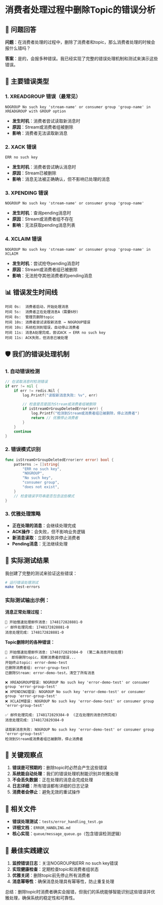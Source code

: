 # 消费者处理过程中删除Topic的错误分析

## 🎯 问题回答

**问题**：在消费者处理的过程中，删除了消费者和topic，那么消费者处理的时候会报什么错吗？

**答案**：是的，会报多种错误。我已经实现了完整的错误处理机制和测试来演示这些错误。

## 🚨 主要错误类型

### 1. XREADGROUP 错误（最常见）
```
NOGROUP No such key 'stream-name' or consumer group 'group-name' in XREADGROUP with GROUP option
```
- **发生时机**：消费者尝试读取新消息时
- **原因**：Stream或消费者组被删除
- **影响**：消费者无法读取新消息

### 2. XACK 错误
```
ERR no such key
```
- **发生时机**：消费者尝试确认消息时
- **原因**：Stream已被删除
- **影响**：消息无法被正确确认，但不影响已处理的消息

### 3. XPENDING 错误
```
NOGROUP No such key 'stream-name' or consumer group 'group-name'
```
- **发生时机**：查询pending消息时
- **原因**：Stream或消费者组不存在
- **影响**：无法获取pending消息列表

### 4. XCLAIM 错误
```
NOGROUP No such key 'stream-name' or consumer group 'group-name' in XCLAIM
```
- **发生时机**：尝试抢夺pending消息时
- **原因**：Stream或消费者组已被删除
- **影响**：无法抢夺其他消费者的pending消息

## 📊 错误发生时间线

```
时间 0s:  消费者启动，开始处理消息
时间 5s:  消费者正在处理消息A（需要6秒）
时间 8s:  管理员删除topic
时间 10s: 消费者尝试读取新消息 → NOGROUP错误
时间 10s: 系统检测到错误，自动停止消费者
时间 11s: 消息A处理完成，尝试ACK → ERR no such key
时间 11s: ACK失败，但消息已被处理
```

## 🛡️ 我们的错误处理机制

### 1. 自动错误检测
```go
// 在读取消息时检测错误
if err != nil {
    if err != redis.Nil {
        log.Printf("读取新消息失败: %v", err)
        
        // 检查是否是因为Stream或消费者组被删除
        if isStreamOrGroupDeletedError(err) {
            log.Printf("检测到Stream或消费者组已被删除，停止消费者")
            return // 优雅停止消费者
        }
    }
    continue
}
```

### 2. 错误模式识别
```go
func isStreamOrGroupDeletedError(err error) bool {
    patterns := []string{
        "ERR no such key",
        "NOGROUP",
        "No such key", 
        "consumer group",
        "does not exist",
    }
    // 检查错误字符串是否包含这些模式
}
```

### 3. 优雅处理策略
- **正在处理的消息**：会继续处理完成
- **ACK操作**：会失败，但不影响业务逻辑
- **新消息读取**：立即失败并停止消费者
- **Pending消息**：无法继续处理

## 🧪 实际测试结果

我创建了完整的测试来验证这些错误：

```bash
# 运行错误处理测试
make test-errors
```

### 实际测试输出示例：

**消息正常处理过程：**
```
🐌 开始慢速处理邮件消息: 1748172828881-0
✅ 邮件处理完成: 1748172828881-0
消息处理完成: 1748172828881-0
```

**Topic删除时的各种错误：**
```
🐌 开始慢速处理邮件消息: 1748172829384-0  (第二条消息开始处理)
⚠️  即将删除topic，观察消费者的错误...
开始终止topic: error-demo-test
已删除消费者组: error-group-test
已删除Stream: error-demo-test，清空了所有消息

❌ XREADGROUP错误: NOGROUP No such key 'error-demo-test' or consumer group 'error-group-test'
❌ XPENDING错误: NOGROUP No such key 'error-demo-test' or consumer group 'error-group-test'  
❌ XCLAIM错误: NOGROUP No such key 'error-demo-test' or consumer group 'error-group-test'

✅ 邮件处理完成: 1748172829384-0  (正在处理的消息仍然完成)
消息处理完成: 1748172829384-0

读取新消息失败: NOGROUP No such key 'error-demo-test' or consumer group 'error-group-test'
检测到Stream或消费者组已被删除，停止消费者
```

## 🎯 关键观察点

1. **错误是可预期的**：删除topic时必然会产生这些错误
2. **系统能自动处理**：我们的错误处理机制能识别并优雅处理
3. **不会丢失数据**：正在处理的消息会完成处理
4. **日志详细**：所有错误都有详细的日志记录
5. **消费者会停止**：避免无效的重试操作

## 📁 相关文件

- **错误处理测试**：`tests/error_handling_test.go`
- **详细文档**：`ERROR_HANDLING.md`
- **核心实现**：`queue/message_queue.go`（包含错误检测逻辑）

## 🔧 最佳实践建议

1. **监控错误日志**：关注NOGROUP和ERR no such key错误
2. **实现健康检查**：定期检查topic和消费者组状态
3. **优雅关闭**：删除topic前先停止所有消费者
4. **消息幂等性**：确保消息处理具有幂等性，防止重复处理

总结：删除topic时消费者确实会报错，但我们的系统能够智能识别这些错误并优雅处理，确保系统的稳定性和可靠性。 